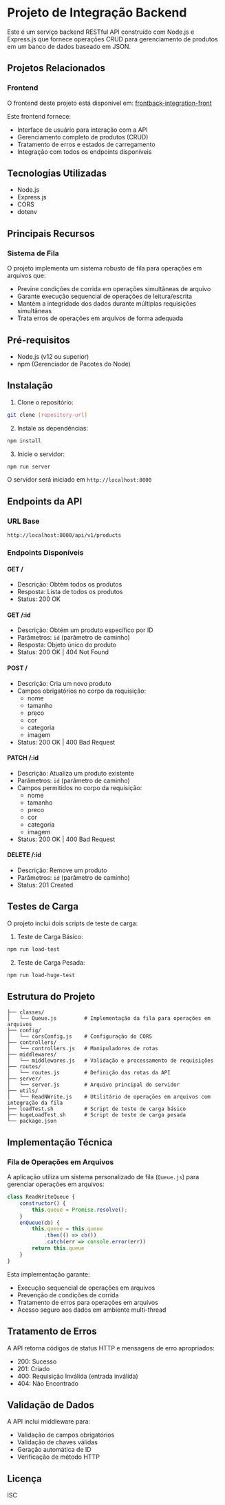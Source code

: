 # Projeto de Integração Backend

Este é um serviço backend RESTful API construído com Node.js e Express.js que fornece operações CRUD para gerenciamento de produtos em um banco de dados baseado em JSON.

## Projetos Relacionados

### Frontend
O frontend deste projeto está disponível em: [frontback-integration-front](https://github.com/julio2116/frontback-integration-front)

Este frontend fornece:
- Interface de usuário para interação com a API
- Gerenciamento completo de produtos (CRUD)
- Tratamento de erros e estados de carregamento
- Integração com todos os endpoints disponíveis

## Tecnologias Utilizadas

- Node.js
- Express.js
- CORS
- dotenv

## Principais Recursos

### Sistema de Fila
O projeto implementa um sistema robusto de fila para operações em arquivos que:
- Previne condições de corrida em operações simultâneas de arquivo
- Garante execução sequencial de operações de leitura/escrita
- Mantém a integridade dos dados durante múltiplas requisições simultâneas
- Trata erros de operações em arquivos de forma adequada

## Pré-requisitos

- Node.js (v12 ou superior)
- npm (Gerenciador de Pacotes do Node)

## Instalação

1. Clone o repositório:
```bash
git clone [repository-url]
```

2. Instale as dependências:
```bash
npm install
```

3. Inicie o servidor:
```bash
npm run server
```

O servidor será iniciado em `http://localhost:8000`

## Endpoints da API

### URL Base
```
http://localhost:8000/api/v1/products
```

### Endpoints Disponíveis

#### GET /
- Descrição: Obtém todos os produtos
- Resposta: Lista de todos os produtos
- Status: 200 OK

#### GET /:id
- Descrição: Obtém um produto específico por ID
- Parâmetros: `id` (parâmetro de caminho)
- Resposta: Objeto único do produto
- Status: 200 OK | 404 Not Found

#### POST /
- Descrição: Cria um novo produto
- Campos obrigatórios no corpo da requisição:
  - nome
  - tamanho
  - preco
  - cor
  - categoria
  - imagem
- Status: 200 OK | 400 Bad Request

#### PATCH /:id
- Descrição: Atualiza um produto existente
- Parâmetros: `id` (parâmetro de caminho)
- Campos permitidos no corpo da requisição:
  - nome
  - tamanho
  - preco
  - cor
  - categoria
  - imagem
- Status: 200 OK | 400 Bad Request

#### DELETE /:id
- Descrição: Remove um produto
- Parâmetros: `id` (parâmetro de caminho)
- Status: 201 Created

## Testes de Carga

O projeto inclui dois scripts de teste de carga:

1. Teste de Carga Básico:
```bash
npm run load-test
```

2. Teste de Carga Pesada:
```bash
npm run load-huge-test
```

## Estrutura do Projeto

```
├── classes/
│   └── Queue.js         # Implementação da fila para operações em arquivos
├── config/
│   └── corsConfig.js    # Configuração do CORS
├── controllers/
│   └── controllers.js   # Manipuladores de rotas
├── middlewares/
│   └── middlewares.js   # Validação e processamento de requisições
├── routes/
│   └── routes.js        # Definição das rotas da API
├── server/
│   └── server.js        # Arquivo principal do servidor
├── utils/
│   └── ReadNWrite.js    # Utilitário de operações em arquivos com integração da fila
├── loadTest.sh          # Script de teste de carga básico
├── hugeLoadTest.sh      # Script de teste de carga pesada
└── package.json
```

## Implementação Técnica

### Fila de Operações em Arquivos
A aplicação utiliza um sistema personalizado de fila (`Queue.js`) para gerenciar operações em arquivos:
```javascript
class ReadWriteQueue {
    constructor() {
        this.queue = Promise.resolve();
    }
    enQueue(cb) {
        this.queue = this.queue
            .then(() => cb())
            .catch(err => console.error(err))
        return this.queue
    }
}
```
Esta implementação garante:
- Execução sequencial de operações em arquivos
- Prevenção de condições de corrida
- Tratamento de erros para operações em arquivos
- Acesso seguro aos dados em ambiente multi-thread

## Tratamento de Erros

A API retorna códigos de status HTTP e mensagens de erro apropriados:
- 200: Sucesso
- 201: Criado
- 400: Requisição Inválida (entrada inválida)
- 404: Não Encontrado

## Validação de Dados

A API inclui middleware para:
- Validação de campos obrigatórios
- Validação de chaves válidas
- Geração automática de ID
- Verificação de método HTTP

## Licença

ISC 